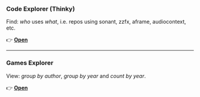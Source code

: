 
### Code Explorer (Thinky)

Find: *who* uses *what*, i.e. repos using sonant, zzfx, aframe, audiocontext, etc.

👉 **[Open](https://bacionejs.github.io/stuff/thinky.html)**  


---


### Games Explorer

View: *group by author*, *group by year* and *count by year*.

👉 **[Open](https://bacionejs.github.io/stuff/games.html)**



